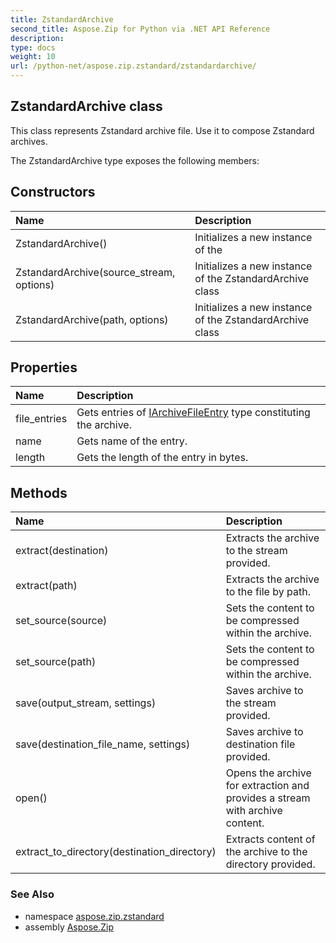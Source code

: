 ```yaml
---
title: ZstandardArchive
second_title: Aspose.Zip for Python via .NET API Reference
description: 
type: docs
weight: 10
url: /python-net/aspose.zip.zstandard/zstandardarchive/
---
```


## ZstandardArchive class

This class represents Zstandard archive file. Use it to compose Zstandard archives.

The ZstandardArchive type exposes the following members:
## Constructors
| Name | Description |
| :- | :- |
|ZstandardArchive()|Initializes a new instance of the|
|ZstandardArchive(source_stream, options)|Initializes a new instance of the ZstandardArchive class|
|ZstandardArchive(path, options)|Initializes a new instance of the ZstandardArchive class|
## Properties
| Name | Description |
| :- | :- |
|file_entries|Gets entries of [IArchiveFileEntry](/zip/python-net/aspose.zip/iarchivefileentry/) type constituting the archive.|
|name|Gets name of the entry.|
|length|Gets the length of the entry in bytes.|
## Methods
| Name | Description |
| :- | :- |
|extract(destination)|Extracts the archive to the stream provided.|
|extract(path)|Extracts the archive to the file by path.|
|set_source(source)|Sets the content to be compressed within the archive.|
|set_source(path)|Sets the content to be compressed within the archive.|
|save(output_stream, settings)|Saves archive to the stream provided.|
|save(destination_file_name, settings)|Saves archive to destination file provided.|
|open()|Opens the archive for extraction and provides a stream with archive content.|
|extract_to_directory(destination_directory)|Extracts content of the archive to the directory provided.|

### See Also

* namespace [aspose.zip.zstandard](/zip/python-net/aspose.zip.zstandard/)
* assembly [Aspose.Zip](/zip/python-net/)


